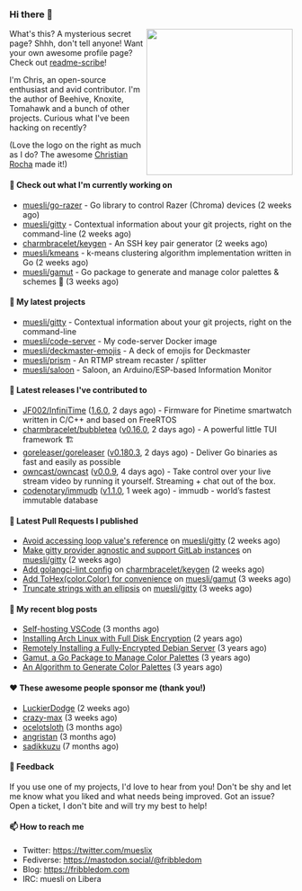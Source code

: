 ### Hi there 👋

<img align="right" src="https://raw.githubusercontent.com/muesli/muesli/master/assets/termenv.png" width="260">

What's this? A mysterious secret page? Shhh, don't tell anyone!
Want your own awesome profile page? Check out [readme-scribe](https://github.com/muesli/readme-scribe)!

I'm Chris, an open-source enthusiast and avid contributor. I'm the author of Beehive, Knoxite, Tomahawk and a bunch
of other projects. Curious what I've been hacking on recently?

(Love the logo on the right as much as I do? The awesome [Christian Rocha](https://github.com/meowgorithm/) made it!)

#### 👷 Check out what I'm currently working on

- [muesli/go-razer](https://github.com/muesli/go-razer) - Go library to control Razer (Chroma) devices (2 weeks ago)
- [muesli/gitty](https://github.com/muesli/gitty) - Contextual information about your git projects, right on the command-line (2 weeks ago)
- [charmbracelet/keygen](https://github.com/charmbracelet/keygen) - An SSH key pair generator (2 weeks ago)
- [muesli/kmeans](https://github.com/muesli/kmeans) - k-means clustering algorithm implementation written in Go (2 weeks ago)
- [muesli/gamut](https://github.com/muesli/gamut) - Go package to generate and manage color palettes &amp; schemes 🎨 (3 weeks ago)

#### 🌱 My latest projects

- [muesli/gitty](https://github.com/muesli/gitty) - Contextual information about your git projects, right on the command-line
- [muesli/code-server](https://github.com/muesli/code-server) - My code-server Docker image
- [muesli/deckmaster-emojis](https://github.com/muesli/deckmaster-emojis) - A deck of emojis for Deckmaster
- [muesli/prism](https://github.com/muesli/prism) - An RTMP stream recaster / splitter
- [muesli/saloon](https://github.com/muesli/saloon) - Saloon, an Arduino/ESP-based Information Monitor

#### 🔭 Latest releases I've contributed to

- [JF002/InfiniTime](https://github.com/JF002/InfiniTime) ([1.6.0](https://github.com/JF002/InfiniTime/releases/tag/1.6.0), 2 days ago) - Firmware for Pinetime smartwatch written in C/C&#43;&#43; and based on FreeRTOS
- [charmbracelet/bubbletea](https://github.com/charmbracelet/bubbletea) ([v0.16.0](https://github.com/charmbracelet/bubbletea/releases/tag/v0.16.0), 2 days ago) - A powerful little TUI framework 🏗
- [goreleaser/goreleaser](https://github.com/goreleaser/goreleaser) ([v0.180.3](https://github.com/goreleaser/goreleaser/releases/tag/v0.180.3), 2 days ago) - Deliver Go binaries as fast and easily as possible
- [owncast/owncast](https://github.com/owncast/owncast) ([v0.0.9](https://github.com/owncast/owncast/releases/tag/v0.0.9), 4 days ago) - Take control over your live stream video by running it yourself.  Streaming &#43; chat out of the box.
- [codenotary/immudb](https://github.com/codenotary/immudb) ([v1.1.0](https://github.com/codenotary/immudb/releases/tag/v1.1.0), 1 week ago) - immudb - world’s fastest immutable database

#### 🔨 Latest Pull Requests I published

- [Avoid accessing loop value&#39;s reference](https://github.com/muesli/gitty/pull/18) on [muesli/gitty](https://github.com/muesli/gitty) (2 weeks ago)
- [Make gitty provider agnostic and support GitLab instances](https://github.com/muesli/gitty/pull/17) on [muesli/gitty](https://github.com/muesli/gitty) (2 weeks ago)
- [Add golangci-lint config](https://github.com/charmbracelet/keygen/pull/2) on [charmbracelet/keygen](https://github.com/charmbracelet/keygen) (2 weeks ago)
- [Add ToHex(color.Color) for convenience](https://github.com/muesli/gamut/pull/16) on [muesli/gamut](https://github.com/muesli/gamut) (3 weeks ago)
- [Truncate strings with an ellipsis](https://github.com/muesli/gitty/pull/11) on [muesli/gitty](https://github.com/muesli/gitty) (3 weeks ago)

#### 📜 My recent blog posts

- [Self-hosting VSCode](https://fribbledom.com/posts/selfhosting-vscode/) (3 months ago)
- [Installing Arch Linux with Full Disk Encryption](https://fribbledom.com/posts/encrypted-arch-install/) (2 years ago)
- [Remotely Installing a Fully-Encrypted Debian Server](https://fribbledom.com/posts/encrypted-remote-debian-install/) (3 years ago)
- [Gamut, a Go Package to Manage Color Palettes](https://fribbledom.com/posts/gamut-package-to-handle-color-palettes/) (3 years ago)
- [An Algorithm to Generate Color Palettes](https://fribbledom.com/posts/an-algorithm-to-generate-color-palettes/) (3 years ago)

#### ❤️ These awesome people sponsor me (thank you!)

- [LuckierDodge](https://github.com/LuckierDodge) (2 weeks ago)
- [crazy-max](https://github.com/crazy-max) (3 weeks ago)
- [ocelotsloth](https://github.com/ocelotsloth) (3 months ago)
- [angristan](https://github.com/angristan) (3 months ago)
- [sadikkuzu](https://github.com/sadikkuzu) (7 months ago)

#### 💬 Feedback

If you use one of my projects, I'd love to hear from you! Don't be shy and let me know what you liked
and what needs being improved. Got an issue? Open a ticket, I don't bite and will try my best to help!

#### 📫 How to reach me

- Twitter: https://twitter.com/mueslix
- Fediverse: https://mastodon.social/@fribbledom
- Blog: https://fribbledom.com
- IRC: muesli on Libera
